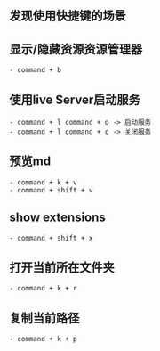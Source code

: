 

## 发现使用快捷键的场景

## 显示/隐藏资源资源管理器
    - command + b

## 使用live Server启动服务
    - command + l command + o -> 启动服务
    - command + l command + c -> 关闭服务

## 预览md
    - command + k + v
    - command + shift + v

## show extensions 
    - command + shift + x

## 打开当前所在文件夹
    - command + k + r

## 复制当前路径
    - command + k + p
